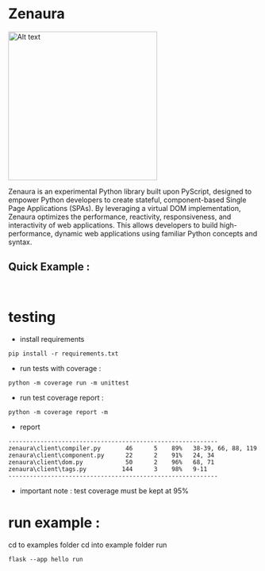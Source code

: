 # Zenaura 

<img title="a title" alt="Alt text" src="./assets/logo.png" width="300" height="300" />

Zenaura is an experimental Python library built upon PyScript, designed to empower Python developers to create stateful, component-based Single Page Applications (SPAs). By leveraging a virtual DOM implementation, Zenaura optimizes the performance, reactivity, responsiveness, and interactivity of web applications. This allows developers to build high-performance, dynamic web applications using familiar Python concepts and syntax.

## Quick Example : 

```Python
	    
```

# testing 
- install requirements 
```
pip install -r requirements.txt 
```
- run tests with coverage : 
```
python -m coverage run -m unittest
```

- run test coverage report :
```
python -m coverage report -m
```

- report 
```
-----------------------------------------------------------
zenaura\client\compiler.py       46      5    89%   38-39, 66, 88, 119
zenaura\client\component.py      22      2    91%   24, 34
zenaura\client\dom.py            50      2    96%   68, 71
zenaura\client\tags.py          144      3    98%   9-11
-----------------------------------------------------------
```

- important note : test coverage must be kept at 95%

# run example :

cd to examples folder
cd into example folder 
run 
```
flask --app hello run
```